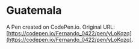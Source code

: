 # Guatemala

A Pen created on CodePen.io. Original URL: [https://codepen.io/Fernando_0422/pen/yLoKqzq](https://codepen.io/Fernando_0422/pen/yLoKqzq).


